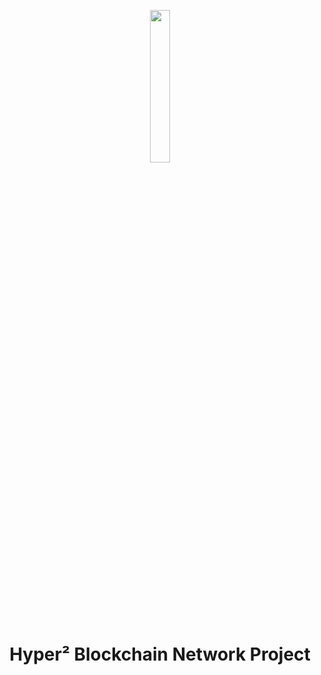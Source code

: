 <p align="center" width="100%">
    <img width="25%" src="www/public/images/logo/logo.png"> 
</p>

<h1 align="center" width="100%">Hyper² Blockchain Network Project</h1>
<h4 align="center" width="100%"></h4>

<h6 align="center" width="100%"></h6>
